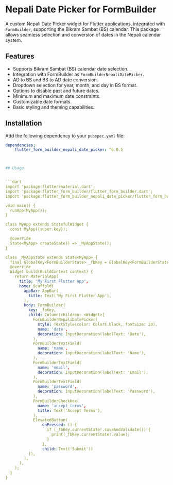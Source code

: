 <!--
This README describes the package. If you publish this package to pub.dev,
this README's contents appear on the landing page for your package.

For information about how to write a good package README, see the guide for
[writing package pages](https://dart.dev/guides/libraries/writing-package-pages).

For general information about developing packages, see the Dart guide for
[creating packages](https://dart.dev/guides/libraries/create-library-packages)
and the Flutter guide for
[developing packages and plugins](https://flutter.dev/developing-packages).
-->


# Nepali Date Picker for FormBuilder

A custom Nepali Date Picker widget for Flutter applications, integrated with `FormBuilder`, supporting the Bikram Sambat (BS) calendar. This package allows seamless selection and conversion of dates in the Nepali calendar system.

## Features

- Supports Bikram Sambat (BS) calendar date selection.
- Integration with FormBuilder as `FormBuilderNepaliDatePicker`.
- AD to BS and BS to AD date conversion.
- Dropdown selection for year, month, and day in BS format.
- Options to disable past and future dates.
- Minimum and maximum date constraints.
- Customizable date formats.
- Basic styling and theming capabilities.

## Installation

Add the following dependency to your `pubspec.yaml` file:

```yaml
dependencies:
    flutter_form_builder_nepali_date_picker: ^0.0.5



## Usage


```dart
import 'package:flutter/material.dart';
import 'package:flutter_form_builder/flutter_form_builder.dart';
import 'package:flutter_form_builder_nepali_date_picker/flutter_form_builder_nepali_date_picker.dart';

void main() {
  runApp(MyApp());
}

class MyApp extends StatefulWidget {
  const MyApp({super.key});

  @override
  State<MyApp> createState() => _MyAppState();
}

class _MyAppState extends State<MyApp> {
  final GlobalKey<FormBuilderState> _fbKey = GlobalKey<FormBuilderState>();
  @override
  Widget build(BuildContext context) {
    return MaterialApp(
      title: 'My First Flutter App',
      home: Scaffold(
        appBar: AppBar(
          title: Text('My First Flutter App'),
        ),
        body: FormBuilder(
          key: _fbKey,
          child: Column(children: <Widget>[
            FormBuilderNepaliDatePicker(
              style: TextStyle(color: Colors.black, fontSize: 20),
              name: 'date',
              decoration: InputDecoration(labelText: 'Date'),
            ),
            FormBuilderTextField(
              name: 'name',
              decoration: InputDecoration(labelText: 'Name'),
            ),
            FormBuilderTextField(
              name: 'email',
              decoration: InputDecoration(labelText: 'Email'),
            ),
            FormBuilderTextField(
              name: 'password',
              decoration: InputDecoration(labelText: 'Password'),
            ),
            FormBuilderCheckbox(
              name: 'accept_terms',
              title: Text('Accept Terms'),
            ),
            ElevatedButton(
                onPressed: () {
                  if (_fbKey.currentState!.saveAndValidate()) {
                    print(_fbKey.currentState!.value);
                  }
                },
                child: Text('Submit'))
          ]),
        ),
      ),
    );
  }
}


```


